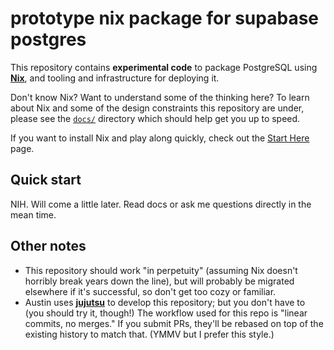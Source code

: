 # prototype nix package for supabase postgres

This repository contains **experimental code** to package PostgreSQL using
**[Nix]**, and tooling and infrastructure for deploying it.

Don't know Nix? Want to understand some of the thinking here? To learn about Nix
and some of the design constraints this repository are under, please see the
[`docs/`](./docs/) directory which should help get you up to speed.

If you want to install Nix and play along quickly, check out the
[Start Here](./docs/00-START-HERE.md) page.

[Nix]: https://nixos.org

## Quick start

NIH. Will come a little later. Read docs or ask me questions directly in the
mean time.

## Other notes

- This repository should work "in perpetuity" (assuming Nix doesn't horribly
  break years down the line), but will probably be migrated elsewhere if it's
  successful, so don't get too cozy or familiar.
- Austin uses **[jujutsu]** to develop this repository; but you don't have to
  (you should try it, though!) The workflow used for this repo is "linear
  commits, no merges." If you submit PRs, they'll be rebased on top of the
  existing history to match that. (YMMV but I prefer this style.)

[jujutsu]: https://github.com/martinvonz/jj

